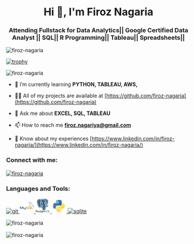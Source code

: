 <h1 align="center">Hi 👋, I'm Firoz Nagaria</h1>
<h3 align="center">Attending Fullstack for Data Analytics|| Google Certified Data Analyst || SQL|| R Programming|| Tableau|| Spreadsheets||</h3>

<p align="left"> <img src="https://komarev.com/ghpvc/?username=firoz-nagaria&label=Profile%20views&color=0e75b6&style=flat" alt="firoz-nagaria" /> </p>

[![trophy](https://github-profile-trophy.vercel.app/?username=firoz-nagaria)](https://github.com/ryo-ma/github-profile-trophy)

<p align="left"> <img src="https://github-profile-trophy.vercel.app/?username=firoz-nagaria" alt="firoz-nagaria" /></a> </p>

- 🌱 I’m currently learning **PYTHON, TABLEAU, AWS,**

- 👨‍💻 All of my projects are available at [https://github.com/firoz-nagaria](https://github.com/firoz-nagaria)

- 💬 Ask me about **EXCEL, SQL, TABLEAU**

- 📫 How to reach me **firoz.nagariya@gmail.com**

- 📄 Know about my experiences [https://www.linkedin.com/in/firoz-nagaria/](https://www.linkedin.com/in/firoz-nagaria/)

<h3 align="left">Connect with me:</h3>
<p align="left">
<a href="https://linkedin.com/in/firoz-nagaria" target="blank"><img align="center" src="https://raw.githubusercontent.com/rahuldkjain/github-profile-readme-generator/master/src/images/icons/Social/linked-in-alt.svg" alt="firoz-nagaria" height="30" width="40" /></a>
</p>

<h3 align="left">Languages and Tools:</h3>
<p align="left"> <a href="https://git-scm.com/" target="_blank" rel="noreferrer"> <img src="https://www.vectorlogo.zone/logos/git-scm/git-scm-icon.svg" alt="git" width="40" height="40"/> </a> <a href="https://www.mysql.com/" target="_blank" rel="noreferrer"> <img src="https://raw.githubusercontent.com/devicons/devicon/master/icons/mysql/mysql-original-wordmark.svg" alt="mysql" width="40" height="40"/> </a> <a href="https://www.postgresql.org" target="_blank" rel="noreferrer"> <img src="https://raw.githubusercontent.com/devicons/devicon/master/icons/postgresql/postgresql-original-wordmark.svg" alt="postgresql" width="40" height="40"/> </a> <a href="https://www.python.org" target="_blank" rel="noreferrer"> <img src="https://raw.githubusercontent.com/devicons/devicon/master/icons/python/python-original.svg" alt="python" width="40" height="40"/> </a> <a href="https://www.sqlite.org/" target="_blank" rel="noreferrer"> <img src="https://www.vectorlogo.zone/logos/sqlite/sqlite-icon.svg" alt="sqlite" width="40" height="40"/> </a> </p>

<p><img align="center" src="https://github-readme-stats.vercel.app/api/top-langs?username=firoz-nagaria&show_icons=true&locale=en&layout=compact" alt="firoz-nagaria" /></p>

<p><img align="center" src="https://github-readme-streak-stats.herokuapp.com/?user=firoz-nagaria&" alt="firoz-nagaria" /></p>
